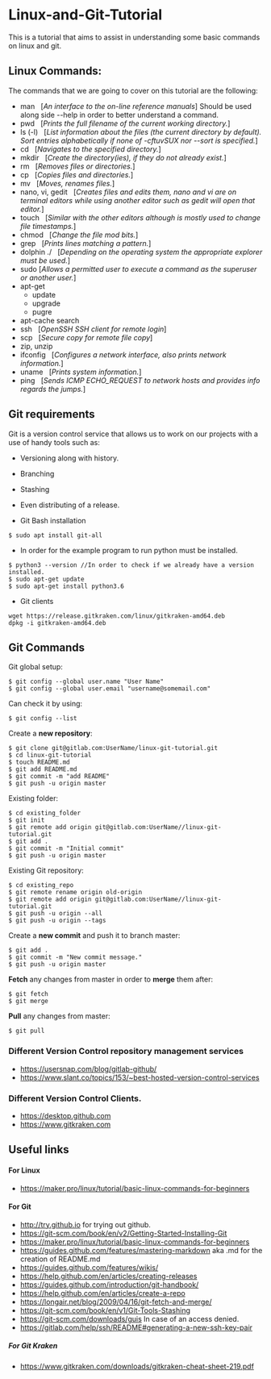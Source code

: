 # Linux-and-Git-Tutorial

This is a tutorial that aims to assist in understanding some basic commands on linux and git.

## Linux Commands:

The commands that we are going to cover on this tutorial are the following:

- man&nbsp;&nbsp;&nbsp;[*An interface to the on-line reference manuals*] Should be used along side --help in order to better understand a command.
- pwd&nbsp;&nbsp;&nbsp;[*Prints the full filename of the current working directory.*]
- ls (-l)&nbsp;&nbsp;&nbsp;[*List information about the files (the current directory by default).  Sort entries alphabetically if none of -cftuvSUX nor --sort is specified.*]
- cd&nbsp;&nbsp;&nbsp;[*Navigates to the specified directory.*]
- mkdir&nbsp;&nbsp;&nbsp;[*Create the directory(ies), if they do not already exist.*]
- rm&nbsp;&nbsp;&nbsp;[*Removes files or directories.*]
- cp&nbsp;&nbsp;&nbsp;[*Copies files and directories.*]
- mv&nbsp;&nbsp;&nbsp;[*Moves, renames files.*]
- nano, vi, gedit&nbsp;&nbsp;&nbsp;[*Creates files and edits them, nano and vi are on terminal editors while using another editor such as gedit will open that editor.*]
- touch&nbsp;&nbsp;&nbsp;[*Similar with the other editors although is mostly used to change file timestamps.*]
- chmod&nbsp;&nbsp;&nbsp;[*Change the file mod bits.*]
- grep&nbsp;&nbsp;&nbsp;[*Prints lines matching a pattern.*]
- dolphin ./&nbsp;&nbsp;&nbsp;[*Depending on the operating system the appropriate explorer must be used.*]
- sudo [*Allows a permitted user to execute a command as the superuser or another user.*]
- apt-get 
	- update
	- upgrade
	- pugre
- apt-cache search
- ssh&nbsp;&nbsp;&nbsp;[*OpenSSH SSH client for remote login*]
- scp&nbsp;&nbsp;&nbsp;[*Secure copy for remote file copy*]
- zip, unzip
- ifconfig&nbsp;&nbsp;&nbsp;[*Configures a network interface, also prints network information.*]
- uname&nbsp;&nbsp;&nbsp;[*Prints system information.*]
- ping&nbsp;&nbsp;&nbsp;[*Sends ICMP ECHO_REQUEST to network hosts and provides info regards the jumps.*]

## Git requirements

Git is a version control service that allows us to work on our projects with a use of handy tools such as:
- Versioning along with history.
- Branching
- Stashing
- Even distributing of a release.


- Git Bash installation
```
$ sudo apt install git-all
```
- In order for the example program to run python must be installed.
```
$ python3 --version //In order to check if we already have a version installed.
$ sudo apt-get update
$ sudo apt-get install python3.6
```
- Git clients
```
wget https://release.gitkraken.com/linux/gitkraken-amd64.deb
dpkg -i gitkraken-amd64.deb
```

## Git Commands

Git global setup:
```
$ git config --global user.name "User Name"
$ git config --global user.email "username@somemail.com"
```
Can check it by using:
```
$ git config --list
```
Create a **new repository**:
```
$ git clone git@gitlab.com:UserName/linux-git-tutorial.git
$ cd linux-git-tutorial
$ touch README.md
$ git add README.md
$ git commit -m "add README"
$ git push -u origin master
```
Existing folder:
```
$ cd existing_folder
$ git init
$ git remote add origin git@gitlab.com:UserName//linux-git-tutorial.git
$ git add .
$ git commit -m "Initial commit"
$ git push -u origin master
```
Existing Git repository:
```
$ cd existing_repo
$ git remote rename origin old-origin
$ git remote add origin git@gitlab.com:UserName//linux-git-tutorial.git
$ git push -u origin --all
$ git push -u origin --tags
```
Create a **new commit** and push it to branch master:
```
$ git add .
$ git commit -m "New commit message."
$ git push -u origin master
```

**Fetch** any changes from master in order to **merge** them after:
```
$ git fetch
$ git merge
```

**Pull** any changes from master:
```
$ git pull
```

### Different Version Control repository management services

- https://usersnap.com/blog/gitlab-github/
- https://www.slant.co/topics/153/~best-hosted-version-control-services

### Different Version Control Clients. 

- https://desktop.github.com
- https://www.gitkraken.com

## Useful links

#### For Linux

- https://maker.pro/linux/tutorial/basic-linux-commands-for-beginners

#### For Git

- http://try.github.io for trying out github.
- https://git-scm.com/book/en/v2/Getting-Started-Installing-Git
- https://maker.pro/linux/tutorial/basic-linux-commands-for-beginners
- https://guides.github.com/features/mastering-markdown aka .md for the creation of README.md
- https://guides.github.com/features/wikis/
- https://help.github.com/en/articles/creating-releases
- https://guides.github.com/introduction/git-handbook/
- https://help.github.com/en/articles/create-a-repo
- https://longair.net/blog/2009/04/16/git-fetch-and-merge/
- https://git-scm.com/book/en/v1/Git-Tools-Stashing
- https://git-scm.com/downloads/guis
In case of an access denied.
- https://gitlab.com/help/ssh/README#generating-a-new-ssh-key-pair

##### For Git Kraken

- https://www.gitkraken.com/downloads/gitkraken-cheat-sheet-219.pdf
